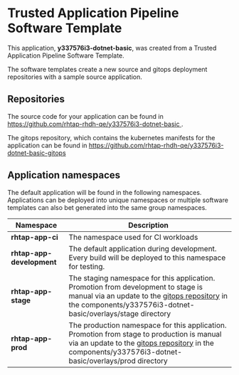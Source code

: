 # Trusted Application Pipeline Software Template

This application, **y337576i3-dotnet-basic**, was created from a Trusted Application Pipeline Software Template.

The software templates create a new source and gitops deployment repositories with a sample source application. 

## Repositories

The source code for your application can be found in [https://github.com/rhtap-rhdh-qe/y337576i3-dotnet-basic ](https://github.com/rhtap-rhdh-qe/y337576i3-dotnet-basic ).
 
The gitops repository, which contains the kubernetes manifests for the application can be found in 
[https://github.com/rhtap-rhdh-qe/y337576i3-dotnet-basic-gitops ](https://github.com/rhtap-rhdh-qe/y337576i3-dotnet-basic-gitops ) 

## Application namespaces 

The default application will be found in the following namespaces. Applications can be deployed into unique namespaces or multiple software templates can also bet generated into the same group namespaces.  

|  Namespace   |  Description   |  
| -------- | -------- |
| **rhtap-app-ci** | The namespace used for CI workloads |
| **rhtap-app-development** | The default application during development. Every build will be deployed to this namespace for testing. |
| **rhtap-app-stage** | The staging namespace for this application. Promotion from development to stage is manual via an update to the [gitops repository](https://github.com/rhtap-rhdh-qe/y337576i3-dotnet-basic-gitops ) in the components/y337576i3-dotnet-basic/overlays/stage directory |
| **rhtap-app-prod** | The production namespace for this application. Promotion from stage to production is manual via an update to the [gitops repository](https://github.com/rhtap-rhdh-qe/y337576i3-dotnet-basic-gitops ) in the components/y337576i3-dotnet-basic/overlays/prod directory |